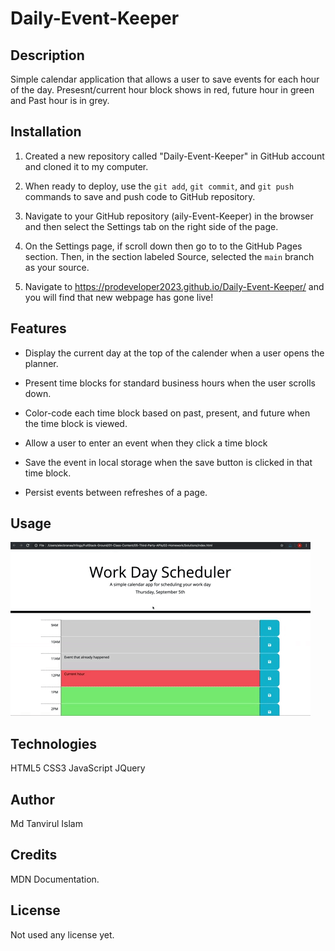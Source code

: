 # Daily-Event-Keeper

## Description

Simple calendar application that allows a user to save events for each hour of the day. Presesnt/current hour block shows in red, future hour in green and Past hour is in grey.

## Installation

1. Created a new repository called "Daily-Event-Keeper" in GitHub account and cloned it to my computer.

2. When ready to deploy, use the `git add`, `git commit`, and `git push` commands to save and push code to GitHub repository.

3. Navigate to your GitHub repository (aily-Event-Keeper) in the browser and then select the Settings tab on the right side of the page.

4. On the Settings page, if scroll down then go to to the GitHub Pages section. Then, in the section labeled Source, selected the `main` branch as your source.

5. Navigate to <https://prodeveloper2023.github.io/Daily-Event-Keeper/> and you will find that new webpage has gone live!

## Features

- Display the current day at the top of the calender when a user opens the planner.

- Present time blocks for standard business hours when the user scrolls down.

- Color-code each time block based on past, present, and future when the time block is viewed.

- Allow a user to enter an event when they click a time block

- Save the event in local storage when the save button is clicked in that time block.

- Persist events between refreshes of a page.

## Usage

![A user clicks on slots on the color-coded calendar and edits the events.](https://github.com/prodeveloper2023/Daily-Event-Keeper/blob/main/Assets/images/05-third-party-apis-homework-demo.gif)

## Technologies

HTML5
CSS3
JavaScript
JQuery

## Author

Md Tanvirul Islam

## Credits

MDN Documentation.

## License

Not used any license yet.
